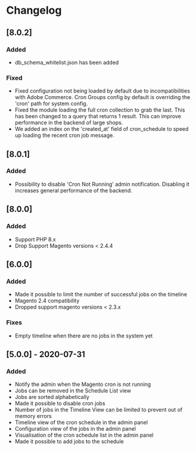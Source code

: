 # Changelog
## [8.0.2]
### Added
- db_schema_whitelist.json has been added
### Fixed
- Fixed configuration not being loaded by default due to incompatibilities with Adobe Commerce. Cron Groups config by default is overriding the 'cron' path for system config.
- Fixed the module loading the full cron collection to grab the last. This has been changed to a query that returns 1 result. This can improve performance in the backend of large shops.
- We added an index on the 'created_at' field of cron_schedule to speed up loading the recent cron job message.

## [8.0.1]
### Added
- Possibility to disable 'Cron Not Running' admin notification. Disabling it increases general performance of the backend.

## [8.0.0]
### Added
- Support PHP 8.x
- Drop Support Magento versions < 2.4.4

## [6.0.0]
### Added
- Made it possible to limit the number of successful jobs on the timeline
- Magento 2.4 compatibility
- Dropped support magento versions < 2.3.x

### Fixes
- Empty timeline when there are no jobs in the system yet

## [5.0.0] - 2020-07-31
### Added

- Notify the admin when the Magento cron is not running
- Jobs can be removed in the Schedule List view
- Jobs are sorted alphabetically
- Made it possible to disable cron jobs
- Number of jobs  in the Timeline View can be limited to prevent out of memory errors
- Timeline view of the cron schedule in the admin panel
- Configuration view of the jobs in the admin panel
- Visualisation of the cron schedule list in the admin panel
- Made it possible to add jobs to the schedule
